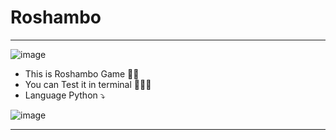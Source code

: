 # Roshambo
----------------------------------------------------------------------------------------------------------------------

![image](https://user-images.githubusercontent.com/78273715/155205313-71f9f2c5-396a-4f45-b776-348235ed1b04.png)
- This is Roshambo Game 🖖🏻
- You can Test it in terminal 👨🏻‍💻
- Language Python ⤵

![image](https://user-images.githubusercontent.com/78273715/155206546-e4ee6ab4-3dc0-43fb-8e48-a44fa8854f50.png)

----------------------------------------------------------------------------------------------------------------------


